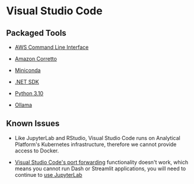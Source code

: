 # Visual Studio Code

## Packaged Tools

* [AWS Command Line Interface](https://docs.aws.amazon.com/cli/)

* [Amazon Corretto](https://aws.amazon.com/corretto)

* [Miniconda](https://docs.anaconda.com/free/miniconda/index.html)

* [.NET SDK](https://learn.microsoft.com/en-us/dotnet/core/sdk)

* [Python 3.10](https://www.python.org/downloads/release/python-3100/)

* [Ollama](/tools/visual-studio-code/ollama)

## Known Issues

* Like JupyterLab and RStudio, Visual Studio Code runs on Analytical Platform's Kubernetes infrastructure, therefore we cannot provide access to Docker.

* [Visual Studio Code's port forwarding](https://code.visualstudio.com/docs/editor/port-forwarding) functionality doesn't work, which means you cannot run Dash or Streamlit applications, you will need to continue to [use JupyterLab](https://user-guidance.analytical-platform.service.justice.gov.uk/appendix/dash.html#running-your-app-within-jupyter)
